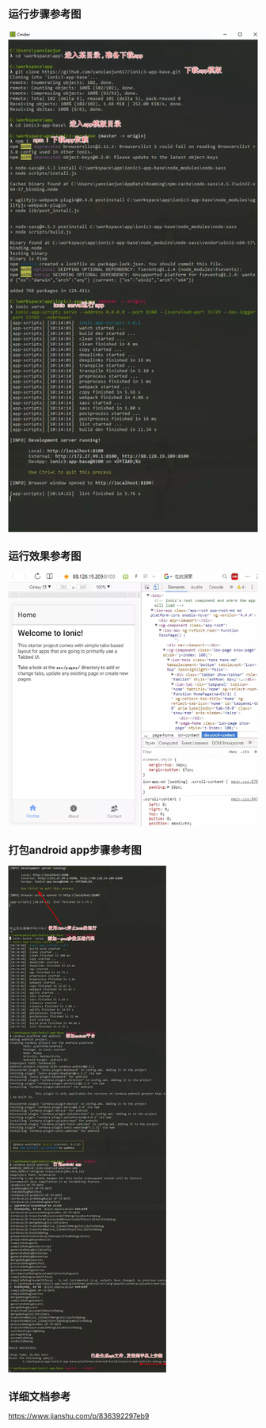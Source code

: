 
## 运行步骤参考图
![](./docs/r1.webp)

##  运行效果参考图
![](./docs/r2.webp)

##  打包android app步骤参考图
![](./docs/r3.webp)

## 详细文档参考
https://www.jianshu.com/p/836392297eb9
